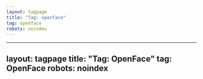 ```yaml
---
layout: tagpage
title: "Tag: openface"
tag: openface
robots: noindex
---
```

---
layout: tagpage
title: "Tag: OpenFace"
tag: OpenFace
robots: noindex
---
